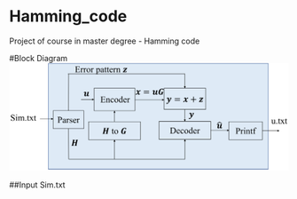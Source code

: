# Hamming_code
Project of course in master degree - Hamming code

#Block Diagram
![Block Diagram](https://github.com/H-Y-Hs/Hamming_code/blob/main/Block_Diagram.jpg?raw=true)

##Input Sim.txt
